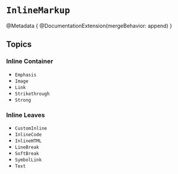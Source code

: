 # ``InlineMarkup``

@Metadata {
    @DocumentationExtension(mergeBehavior: append)
}

## Topics

### Inline Container
- ``Emphasis``
- ``Image``
- ``Link``
- ``Strikethrough``
- ``Strong``

### Inline Leaves
- ``CustomInline``
- ``InlineCode``
- ``InlineHTML``
- ``LineBreak``
- ``SoftBreak``
- ``SymbolLink``
- ``Text``

<!-- Copyright (c) 2021-2022 Apple Inc and the Swift Project authors. All Rights Reserved. -->

